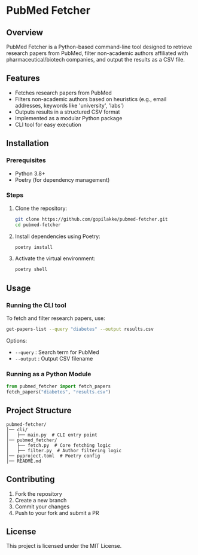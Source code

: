  
# PubMed Fetcher

## Overview
PubMed Fetcher is a Python-based command-line tool designed to retrieve research papers from PubMed, filter non-academic authors affiliated with pharmaceutical/biotech companies, and output the results as a CSV file.

## Features
- Fetches research papers from PubMed
- Filters non-academic authors based on heuristics (e.g., email addresses, keywords like 'university', 'labs')
- Outputs results in a structured CSV format
- Implemented as a modular Python package
- CLI tool for easy execution

## Installation

### Prerequisites
- Python 3.8+
- Poetry (for dependency management)

### Steps
1. Clone the repository:
   ```sh
   git clone https://github.com/gopilakke/pubmed-fetcher.git
   cd pubmed-fetcher
   ```
2. Install dependencies using Poetry:
   ```sh
   poetry install
   ```
3. Activate the virtual environment:
   ```sh
   poetry shell
   ```

## Usage

### Running the CLI tool
To fetch and filter research papers, use:
```sh
get-papers-list --query "diabetes" --output results.csv
```
Options:
- `--query` : Search term for PubMed
- `--output` : Output CSV filename

### Running as a Python Module
```python
from pubmed_fetcher import fetch_papers
fetch_papers("diabetes", "results.csv")
```

## Project Structure
```
pubmed-fetcher/
│── cli/
│   ├── main.py  # CLI entry point
│── pubmed_fetcher/
│   ├── fetch.py  # Core fetching logic
│   ├── filter.py  # Author filtering logic
│── pyproject.toml  # Poetry config
│── README.md
```

## Contributing
1. Fork the repository
2. Create a new branch
3. Commit your changes
4. Push to your fork and submit a PR

## License
This project is licensed under the MIT License.
